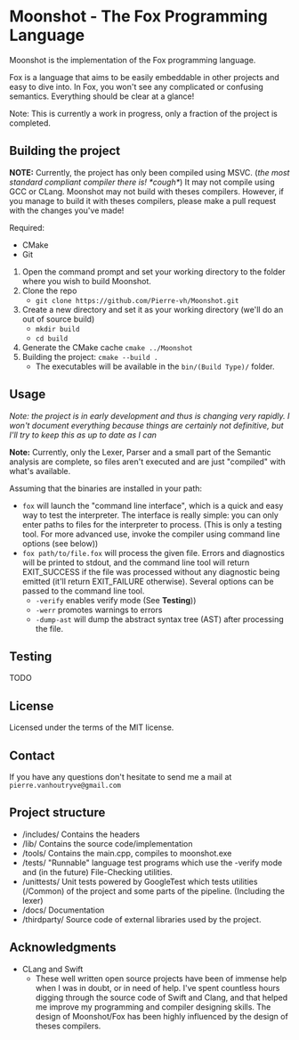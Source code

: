 # Moonshot - The Fox Programming Language
Moonshot is the implementation of the Fox programming language. 

Fox is a language that aims to be easily embeddable in other projects and easy to dive into. In Fox, you won't
see any complicated or confusing semantics. Everything should be clear at a glance!

Note: This is currently a work in progress, only a fraction of the project is completed.

## Building the project
**NOTE:** Currently, the project has only been compiled using MSVC. (*the most standard compliant compiler there is! \*cough\**)
It may not compile using GCC or CLang. Moonshot may not build with theses compilers. However, if you manage to build it
with theses compilers, please make a pull request with the changes you've made!

Required:
 * CMake
 * Git

1. Open the command prompt and set your working directory to the folder where you wish to build Moonshot.
1. Clone the repo
   * `git clone https://github.com/Pierre-vh/Moonshot.git`
1. Create a new directory and set it as your working directory (we'll do an out of source build)
   * `mkdir build`
   * `cd build`
1. Generate the CMake cache `cmake ../Moonshot`
1. Building the project: `cmake --build .`
    * The executables will be available in the `bin/(Build Type)/` folder.

## Usage
*Note: the project is in early development and thus is changing very rapidly. I won't document everything because things are certainly not definitive, but I'll try to keep this as up to date as I can*

**Note:** Currently, only the Lexer, Parser and a small part of the Semantic analysis are complete, so files aren't executed and are just "compiled" with what's available.

Assuming that the binaries are installed in your path:
* `fox` will launch the "command line interface", which is a quick and easy way to test the interpreter. The interface is really simple: you can only enter paths to files for the interpreter to process. (This is only a testing tool. For more advanced use, invoke the compiler using command line options (see below))
* `fox path/to/file.fox` will process the given file. Errors and diagnostics will be printed to stdout, and the command line tool will return EXIT_SUCCESS if the file was processed without any diagnostic being emitted (it'll return EXIT_FAILURE otherwise). Several  options can be passed to the command line tool.
  * `-verify` enables verify mode (See **Testing**))
  * `-werr` promotes warnings to errors
  * `-dump-ast` will dump the abstract syntax tree (AST) after processing the file.


## Testing
  TODO

## License
Licensed under the terms of the MIT license. 

## Contact
If you have any questions don't hesitate to send me a mail at `pierre.vanhoutryve@gmail.com`

## Project structure
* /includes/ Contains the headers
* /lib/ Contains the source code/implementation
* /tools/ Contains the main.cpp, compiles to moonshot.exe
* /tests/ "Runnable" language test programs which use the -verify mode and (in the future) File-Checking utilities.
* /unittests/ Unit tests powered by GoogleTest which tests utilities (/Common) of the project and some parts of the pipeline. (Including the lexer)
* /docs/ Documentation
* /thirdparty/ Source code of external libraries used by the project.

## Acknowledgments
* CLang and Swift
  * These well written open source projects have been of immense help when I was in doubt, or in need of help. I've spent countless
    hours digging through the source code of Swift and Clang, and that helped me improve my programming and compiler designing skills.
    The design of Moonshot/Fox has been highly influenced by the design of theses compilers. 
